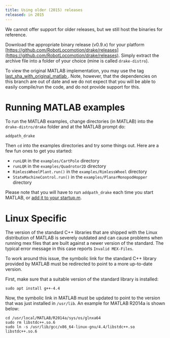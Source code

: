 ```yaml
---
title: Using older (2015) releases
released: in 2015
---
```


We cannot offer support for older releases, but we still host the binaries for
reference.

Download the appropriate binary release (v0.9.x) for your platform
[https://github.com/RobotLocomotion/drake/releases](https://github.com/RobotLocomotion/drake/releases).
Simply extract the archive file into a folder of your choice (mine is called ``drake-distro``).

To view the original MATLAB implementation, you may use the tag
[last_sha_with_original_matlab ](https://github.com/RobotLocomotion/drake/tree/last_sha_with_original_matlab).
Note, however, that the dependencies on this branch are out of date and we do
not expect that you will be able to easily compile/run the code, and do not
provide support for this.

# Running MATLAB examples

To run the MATLAB examples, change directories (in MATLAB) into the ``drake-distro/drake`` folder and at the MATLAB prompt do:

```
addpath_drake
```

Then ``cd`` into the examples directories and try some things out.  Here are a few fun ones to get you started:

* ``runLQR`` in the ``examples/CartPole`` directory
* ``runLQR`` in the ``examples/Quadrotor2D`` directory
* ``RimlessWheelPlant.run()`` in the ``examples/RimlessWheel`` directory
* ``StateMachineControl.run()`` in the ``examples/PlanarMonopodHopper`` directory

Please note that you will have to run `addpath_drake` each time you start MATLAB, or [add it to your startup.m](http://www.mathworks.com/help/matlab/ref/startup.html).

# Linux Specific

The version of the standard C++ libraries that are shipped with the Linux distribution of MATLAB is severely outdated and can cause problems when running mex files that are built against a newer version of the standard.  The typical error message in this case reports `Invalid MEX-Files`.

To work around this issue, the symbolic link for the standard C++ library provided by MATLAB must be redirected to point to a more up-to-date version.

First, make sure that a suitable version of the standard library is installed:

```
sudo apt install g++-4.4
```

Now, the symbolic link in MATLAB must be updated to point to the version that was just installed in `/usr/lib`.  An example for MATLAB R2014a is shown below:

```
cd /usr/local/MATLAB/R2014a/sys/os/glnxa64
sudo rm libstdc++.so.6
sudo ln -s /usr/lib/gcc/x86_64-linux-gnu/4.4/libstdc++.so libstdc++.so.6
```
